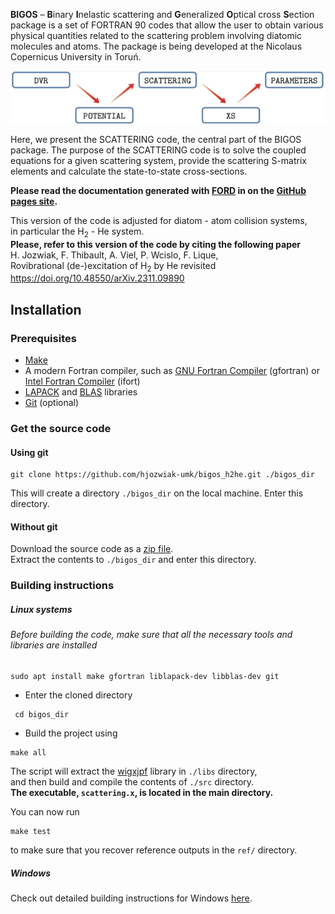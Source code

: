**BIGOS** – **B**inary **I**nelastic scattering and **G**eneralized **O**ptical cross **S**ection package is a set of FORTRAN 90 codes that
allow the user to obtain various physical quantities related to the scattering problem involving diatomic molecules and
atoms. The package is being developed at the Nicolaus Copernicus University in Toruń.

![bigos_graph](data/media/bigos_graph.jpg "Structure of the BIGOS project")

Here, we present the SCATTERING code, the central part of the BIGOS package.
The purpose of the SCATTERING code is to solve the coupled equations for a given scattering system, provide the
scattering S-matrix elements and calculate the state-to-state cross-sections.

**Please read the documentation generated with [FORD](https://github.com/Fortran-FOSS-Programmers/ford) in on the [GitHub pages site](https://hjozwiak-umk.github.io/bigos_h2he/doc/index.html).**

This version of the code is adjusted for diatom - atom collision systems,<br>
in particular the H<sub>2</sub> - He system. <br>
**Please, refer to this version of the code by citing the following paper** <br>
H. Jozwiak, F. Thibault, A. Viel, P. Wcislo, F. Lique, <br>
Rovibrational (de-)excitation of H<sub>2</sub> by He revisited <br>
https://doi.org/10.48550/arXiv.2311.09890


## Installation

### Prerequisites

* [Make](https://www.gnu.org/software/make/)
* A modern Fortran compiler, such as [GNU Fortran Compiler](https://gcc.gnu.org/wiki/GFortran) (gfortran) or
 [Intel Fortran Compiler](https://software.intel.com/content/www/us/en/develop/tools/oneapi/components/fortran-compiler.html) (ifort)
* [LAPACK](https://www.netlib.org/lapack/) and [BLAS](https://www.netlib.org/blas/) libraries
* [Git](https://git-scm.com/book/en/v2/Getting-Started-Installing-Git) (optional)

### Get the source code

#### Using git

```
git clone https://github.com/hjozwiak-umk/bigos_h2he.git ./bigos_dir
```

This will create a directory ``./bigos_dir`` on the local machine. Enter this directory.

#### Without git

Download the source code as a [zip file](https://github.com/hjozwiak-umk/bigos_h2he/archive/refs/heads/main.zip).<br>
Extract the contents to ``./bigos_dir`` and enter this directory.


### Building instructions

##### Linux systems

###### Before building the code, make sure that all the necessary tools and libraries are installed

```
sudo apt install make gfortran liblapack-dev libblas-dev git
```

* Enter the cloned directory
```
 cd bigos_dir
```
* Build the project using
```
make all
```


The script will extract the [wigxjpf](http://fy.chalmers.se/subatom/wigxjpf/) library in ``./libs`` directory, <br>
and then build and compile the contents of ``./src`` directory.  <br>
**The executable, ``scattering.x``, is located in the main directory.**

You can now run 
```
make test
```
to make sure that you recover reference outputs in the ``ref/`` directory.

##### Windows

Check out detailed building instructions for Windows [here](https://hjozwiak-umk.github.io/bigos_h2he/doc/page/installation/windows11.html).
